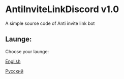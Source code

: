 # AntiInviteLinkDiscord v1.0

A simple sourse code of Anti invite link bot

## Launge:
Choose your launge:

[English](launge_rm/eng.md)

[Русский](launge_rm/ru.md)

#
